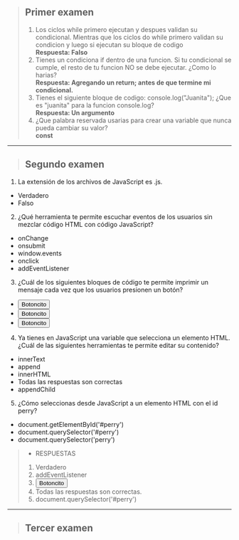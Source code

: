 >## Primer examen
> 1. Los ciclos while primero ejecutan y despues validan su condicional. Mientras que los ciclos do while primero validan su condicion y luego si ejecutan su bloque de codigo  
**Respuesta: Falso**
> 2. Tienes un condiciona if dentro de una funcion. Si tu condicional se cumple, el resto de tu funcion NO se debe ejecutar. ¿Como lo harias?  
**Respuesta: Agregando un return; antes de que termine mi condicional.**
> 3. Tienes el siguiente bloque de codigo: console.log("Juanita"); ¿Que es "juanita" para la funcion console.log?  
**Respuesta: Un argumento**
> 4. ¿Que palabra reservada usarias para crear una variable que nunca pueda cambiar su valor?  
**const**
-----------------------------------------------------------
>## Segundo examen
 1. La extensión de los archivos de JavaScript es .js.  
- Verdadero
- Falso
 2. ¿Qué herramienta te permite escuchar eventos de los usuarios sin mezclar código HTML con código JavaScript? 
- onChange
- onsubmit
- window.events
- onclick
- addEventListener
 3. ¿Cuál de los siguientes bloques de código te permite imprimir un mensaje cada vez que los usuarios presionen un botón?  
- <button onclick="{console.log('mensaje')}">Botoncito</button>
- <button onclick="console.log('mensaje')">Botoncito</button>
- <button click="{console.log('mensaje')}">Botoncito</button>
 4. Ya tienes en JavaScript una variable que selecciona un elemento HTML. ¿Cuál de las siguientes herramientas te permite editar su contenido?  
- innerText
- append
- innerHTML
- Todas las respuestas son correctas
- appendChild
 5. ¿Cómo seleccionas desde JavaScript a un elemento HTML con el id perry?
- document.getElementById('#perry')
- document.querySelector('#perry')
- document.querySelector('perry')

> - RESPUESTAS
> 1. Verdadero
> 2. addEventListener
> 3. <button onclick="console.log('mensaje')">Botoncito</button>
> 4. Todas las respuestas son correctas.
> 5. document.querySelector('#perry')
-----------------------------------------------------------------
>## Tercer examen
